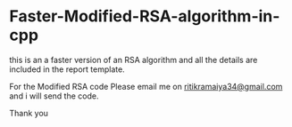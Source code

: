 # Faster-Modified-RSA-algorithm-in-cpp
this is an a faster version of an RSA algorithm and all the details are included in the report template. 

For the Modified RSA code Please email me on ritikramaiya34@gmail.com and i will send the code.

Thank you 
